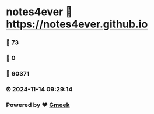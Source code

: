 # notes4ever :link: https://notes4ever.github.io 
### :page_facing_up: [73](https://notes4ever.github.io/tag.html) 
### :speech_balloon: 0 
### :hibiscus: 60371 
### :alarm_clock: 2024-11-14 09:29:14 
### Powered by :heart: [Gmeek](https://github.com/Meekdai/Gmeek)
